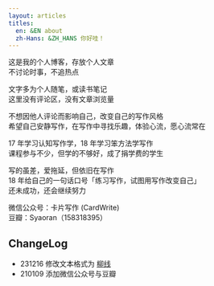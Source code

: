 ```yaml
---
layout: articles
titles:
  en: &EN about
  zh-Hans: &ZH_HANS 你好哇！
---
```


这是我的个人博客，存放个人文章  
不讨论时事，不追热点

文字多为个人随笔，或读书笔记  
这里没有评论区，没有文章浏览量  

不想因他人评论而影响自己，改变自己的写作风格  
希望自己安静写作，在写作中寻找乐趣，体验心流，愿心流常在  

17 年学习认知写作学，18 年学习笨方法学写作  
课程参与不少，但学的不够好，成了捐学费的学生  

写的虽差，爱拖延，但依旧在写作  
18 年给自己的一句话口号「练习写作，试图用写作改变自己」  
还未成功，还会继续努力  

微信公众号：卡片写作 (CardWrite)  
豆瓣：Syaoran（158318395）

## ChangeLog

- 231216 修改文本格式为 [柳线](https://site.douban.com/231595/widget/notes/15933294/note/329745845/#comments)
- 210109 添加微信公众号与豆瓣
